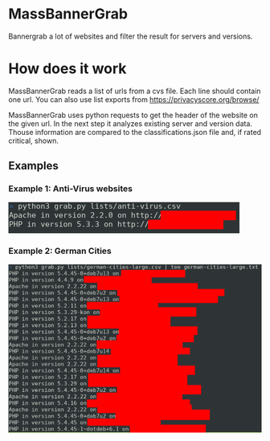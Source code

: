 # MassBannerGrab

Bannergrab a lot of websites and filter the result for servers and versions.

# How does it work

MassBannerGrab reads a list of urls from a cvs file.
Each line should contain one url. 
You can also use list exports from https://privacyscore.org/browse/

MassBannerGrab uses python requests to get the header of the website on the given url. 
In the next step it analyzes existing server and version data.
Thouse information are compared to the classifications.json file and, if rated critical, shown.

## Examples

### Example 1: Anti-Virus websites

![Alt text](/screenshots/example_1.png?raw=true "Testing anti-virus websites")

### Example 2: German Cities

![Alt text](/screenshots/example_2.png?raw=true "Testing german cities")
